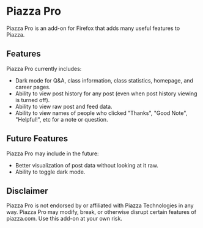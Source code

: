 # Piazza Pro
Piazza Pro is an add-on for Firefox that adds many useful features to Piazza.

## Features
Piazza Pro currently includes:
 - Dark mode for Q&A, class information, class statistics, homepage,
   and career pages.
 - Ability to view post history for any post
   (even when post history viewing is turned off).
 - Ability to view raw post and feed data.
 - Ability to view names of people who clicked
  "Thanks", "Good Note", "Helpful!", etc for a note or question.

## Future Features
Piazza Pro may include in the future:
 - Better visualization of post data without looking at it raw.
 - Ability to toggle dark mode.

## Disclaimer
Piazza Pro is not endorsed by or affiliated with Piazza Technologies in any
way. Piazza Pro may modify, break, or otherwise disrupt certain features of
piazza.com. Use this add-on at your own risk.
